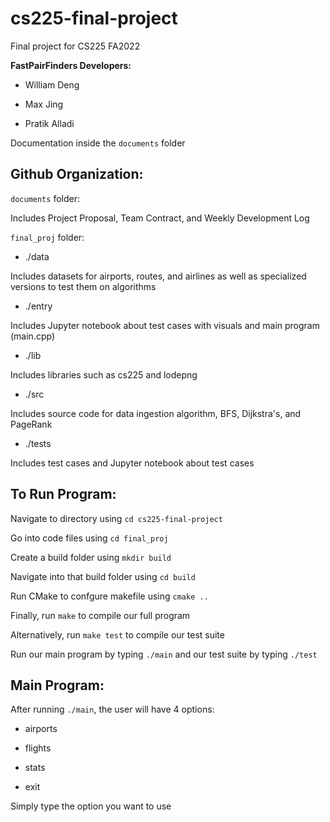 # cs225-final-project

Final project for CS225 FA2022

**FastPairFinders Developers:**

- William Deng

- Max Jing

- Pratik Alladi

Documentation inside the `documents` folder

## Github Organization:

`documents` folder:

Includes Project Proposal, Team Contract, and Weekly Development Log

`final_proj` folder:

* ./data

Includes datasets for airports, routes, and airlines as well as specialized versions to test them on algorithms

* ./entry

Includes Jupyter notebook about test cases with visuals and main program (main.cpp)

* ./lib

Includes libraries such as cs225 and lodepng

* ./src

Includes source code for data ingestion algorithm, BFS, Dijkstra's, and PageRank

* ./tests

Includes test cases and Jupyter notebook about test cases

## To Run Program:

Navigate to directory using `cd cs225-final-project`

Go into code files using `cd final_proj`

Create a build folder using `mkdir build `

Navigate into that build folder using `cd build`

Run CMake to confgure makefile using `cmake ..`

Finally, run `make` to compile our full program

Alternatively, run `make test` to compile our test suite

Run our main program by typing `./main` and our test suite by typing `./test`

## Main Program:

After running `./main`, the user will have 4 options:

* airports

* flights

* stats

* exit

Simply type the option you want to use